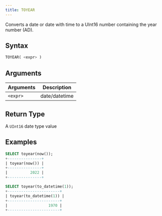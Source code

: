 ```yaml
---
title: TOYEAR
---
```


Converts a date or date with time to a UInt16 number containing the year number (AD).

## Syntax

```sql
TOYEAR( <expr> )
```

## Arguments

| Arguments      | Description   |
| -------------- | ------------- |
| `<expr>` | date/datetime |

## Return Type

A `UInt16` date type value

## Examples

```sql
SELECT toyear(now());
+---------------+
| toyear(now()) |
+---------------+
|          2022 |
+---------------+

SELECT toyear(to_datetime(1));
+-----------------------+
| toyear(to_datetime(1)) |
+-----------------------+
|                  1970 |
+-----------------------+
```

